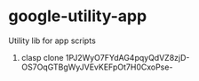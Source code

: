 # google-utility-app
Utility lib for app scripts

1. clasp clone 1PJ2WyO7FYdAG4pqyQdVZ8zjD-OS7OqGTBgWyJVEvKEFpOt7H0CxoPse-